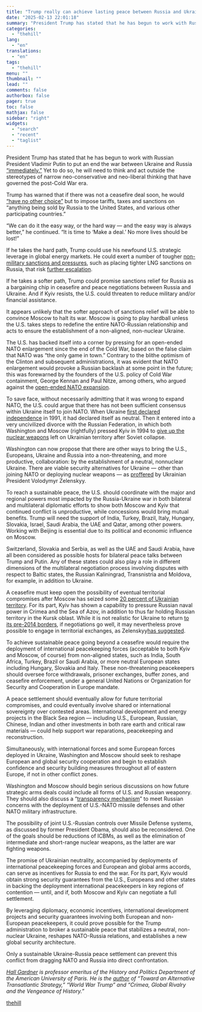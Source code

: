 ```yaml
---
title: "Trump really can achieve lasting peace between Russia and Ukraine — here’s how"
date: "2025-02-13 22:01:18"
summary: "President Trump has stated that he has begun to work with Russian President Vladimir Putin to put an end the war between Ukraine and Russia “immediately.” Yet to do so, he will need to think and act outside the stereotypes of narrow neo-conservative and neo-liberal thinking that have governed the..."
categories:
  - "thehill"
lang:
  - "en"
translations:
  - "en"
tags:
  - "thehill"
menu: ""
thumbnail: ""
lead: ""
comments: false
authorbox: false
pager: true
toc: false
mathjax: false
sidebar: "right"
widgets:
  - "search"
  - "recent"
  - "taglist"
---
```


President Trump has stated that he has begun to work with Russian President Vladimir Putin to put an end the war between Ukraine and Russia [“immediately.”](https://thehill.com/homenews/administration/5140775-trump-putin-talk-ukraine/) Yet to do so, he will need to think and act outside the stereotypes of narrow neo-conservative and neo-liberal thinking that have governed the post-Cold War era.

Trump has warned that if there was not a ceasefire deal soon, he would [“have no other choice”](https://www.reuters.com/world/trump-threatens-russia-others-with-sanctions-if-ukraine-deal-not-reached-2025-01-22/) but to impose tariffs, taxes and sanctions on “anything being sold by Russia to the United States, and various other participating countries.”

“We can do it the easy way, or the hard way — and the easy way is always better,” he continued. “It is time to ‘Make a deal.’ No more lives should be lost!”

If he takes the hard path, Trump could use his newfound U.S. strategic leverage in global energy markets. He could exert a number of tougher [non-military sanctions and pressures](https://www.msn.com/en-us/politics/government/trump-threatens-russia-with-even-more-sanctions/ar-AA1yGzWU?ocid=BingNewsSerp), such as placing tighter LNG sanctions on Russia, that risk [further escalation](https://www.meer.com/en/87457-trumps-role-in-the-ukraine-russia-conflict).

If he takes a softer path, Trump could promise sanctions relief for Russia as a bargaining chip in ceasefire and peace negotiations between Russia and Ukraine. And if Kyiv resists, the U.S. could threaten to reduce military and/or financial assistance.

It appears unlikely that the softer approach of sanctions relief will be able to convince Moscow to halt its war. Moscow is going to play hardball unless the U.S. takes steps to redefine the entire NATO-Russian relationship and acts to ensure the establishment of a non-aligned, non-nuclear Ukraine.

The U.S. has backed itself into a corner by pressing for an open-ended NATO enlargement since the end of the Cold War, based on the false claim that NATO was “the only game in town.” Contrary to the blithe optimism of the Clinton and subsequent administrations, it was evident that NATO enlargement would provoke a Russian backlash at some point in the future; this was forewarned by the founders of the U.S. policy of Cold War containment, George Kennan and Paul Nitze, among others, who argued against the [open-ended NATO expansion](https://shepherd.com/best-books/the-genesis-of-the-second-cold-war).

To save face, without necessarily admitting that it was wrong to expand NATO, the U.S. could argue that there has not been sufficient consensus within Ukraine itself to join NATO. When Ukraine [first declared independence](https://en.wikipedia.org/wiki/Declaration_of_Independence_of_Ukraine#:~:text=The%20Act%20of%20Declaration%20of,SSR%20on%2024%20August%201991.&text=The%20Act%20reestablished%20Ukraine's%20state%20independence%20from%20the%20Soviet%20Union.) in 1991, it had declared itself as neutral. Then it entered into a very uncivilized divorce with the Russian Federation, in which both Washington and Moscow (rightfully) pressed Kyiv in 1994 to [give up the nuclear weapons](https://en.wikipedia.org/wiki/Ukraine_and_weapons_of_mass_destruction#:~:text=In%201994%2C%20Ukraine%20agreed%20to,sovereignty%20in%20the%20existing%20borders.) left on Ukrainian territory after Soviet collapse.

Washington can now propose that there are other ways to bring the U.S., Europeans, Ukraine and Russia into a non-threatening, and more productive, collaboration: by the establishment of a neutral, nonnuclear Ukraine. There are viable security alternatives for Ukraine ― other than joining NATO or deploying nuclear weapons ― as [proffered](https://www.politico.eu/article/give-ukraine-nuclear-weapons-says-volodymyr-zelenskyy/) by Ukrainian President Volodymyr Zelenskyy.

To reach a sustainable peace, the U.S. should coordinate with the major and regional powers most impacted by the Russia-Ukraine war in both bilateral and multilateral diplomatic efforts to show both Moscow and Kyiv that continued conflict is unproductive, while concessions would bring mutual benefits. Trump will need the support of India, Turkey, Brazil, Italy, Hungary, Slovakia, Israel, Saudi Arabia, the UAE and Qatar, among other powers. Working with Beijing is essential due to its political and economic influence on Moscow.

Switzerland, Slovakia and Serbia, as well as the UAE and Saudi Arabia, have all been considered as possible hosts for bilateral peace talks between Trump and Putin. Any of these states could also play a role in different dimensions of the multilateral negotiation process involving disputes with respect to Baltic states, the Russian Kaliningrad, Transnistria and Moldova, for example, in addition to Ukraine.

A ceasefire must keep open the possibility of eventual territorial compromises after Moscow has seized some [20 percent of Ukrainian territory](https://thehill.com/policy/international/5138384-zelensky-russia-ukraine-war-trump-putin-vance-munich/). For its part, Kyiv has shown a capability to pressure Russian naval power in Crimea and the Sea of Azov, in addition to thus far holding Russian territory in the Kursk oblast. While it is not realistic for Ukraine to return [to its pre-2014 borders](https://www.newsweek.com/trump-says-negotiations-have-begun-putin-over-ending-ukraine-war-2030110), if negotiations go well, it may nevertheless prove possible to engage in territorial exchanges, as Zelenskyy[has suggested](https://www.theguardian.com/world/2025/feb/11/zelenskyy-europe-cannot-guarantee-ukraines-security-without-america).

To achieve sustainable peace going beyond a ceasefire would require the deployment of international peacekeeping forces (acceptable to both Kyiv and Moscow, of course) from non-aligned states, such as India, South Africa, Turkey, Brazil or Saudi Arabia, or more neutral European states including Hungary, Slovakia and Italy. These non-threatening peacekeepers should oversee force withdrawals, prisoner exchanges, buffer zones, and ceasefire enforcement, under a general United Nations or Organization for Security and Cooperation in Europe mandate.

A peace settlement should eventually allow for future territorial compromises, and could eventually involve shared or international sovereignty over contested areas. International development and energy projects in the Black Sea region ― including U.S., European, Russian, Chinese, Indian and other investments in both rare earth and critical raw materials ― could help support war reparations, peacekeeping and reconstruction.

Simultaneously, with international forces and some European forces deployed in Ukraine, Washington and Moscow should seek to reshape European and global security cooperation and begin to establish confidence and security building measures throughout all of eastern Europe, if not in other conflict zones.

Washington and Moscow should begin serious discussions on how future strategic arms deals could include all forms of U.S. and Russian weaponry. They should also discuss a “[transparency mechanism](https://english.elpais.com/usa/2022-02-02/pentagon-says-documents-published-by-el-pais-show-us-is-willing-to-negotiate-with-russia.html#?rel=mas_sumario)” to meet Russian concerns with the deployment of U.S.-NATO missile defenses and other NATO military infrastructure.

The possibility of joint U.S.-Russian controls over Missile Defense systems, as discussed by former President Obama, should also be reconsidered. One of the goals should be reductions of ICBMs, as well as the elimination of intermediate and short-range nuclear weapons, as the latter are war fighting weapons.

The promise of Ukrainian neutrality, accompanied by deployments of international peacekeeping forces and European and global arms accords, can serve as incentives for Russia to end the war. For its part, Kyiv would obtain strong security guarantees from the U.S., Europeans and other states in backing the deployment international peacekeepers in key regions of contention ― until, and if, both Moscow and Kyiv can negotiate a full settlement.

By leveraging diplomacy, economic incentives, international development projects and security guarantees involving both European and non-European peacekeepers, it could prove possible for the Trump administration to broker a sustainable peace that stabilizes a neutral, non-nuclear Ukraine, reshapes NATO-Russia relations, and establishes a new global security architecture.

Only a sustainable Ukraine-Russia peace settlement can prevent this conflict from dragging NATO and Russia into direct confrontation.

[*Hall Gardner*](https://www.hallgardner.com/) *is professor emeritus of the History and Politics Department of the American University of Paris. He is the* [*author*](https://www.amazon.com/stores/author/B001HPAN6S) *of “Toward an Alternative Transatlantic Strategy,” “World War Trump” and “Crimea, Global Rivalry and the Vengeance of History.”*

[thehill](https://thehill.com/opinion/white-house/5141106-trump-ukraine-russia-peace/)

